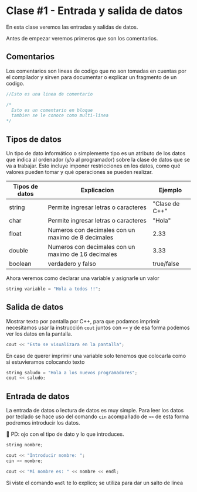 # Clase #1 - Entrada y salida de datos

En esta clase veremos las entradas y salidas de datos.

Antes de empezar veremos primeros que son los comentarios.

## Comentarios
Los comentarios son lineas de codigo que no son tomadas en cuentas por el compilador y sirven para documentar o explicar un fragmento de un codigo.

```cpp
//Esto es una linea de comentario

/*
  Esto es un comentario en bloque 
  tambien se le conoce como multi-línea
*/
```

## Tipos de datos
Un tipo de dato informático o simplemente tipo es un atributo de los datos que indica al ordenador (y/o al programador) sobre la clase de datos que se va a trabajar. Esto incluye imponer restricciones en los datos, como qué valores pueden tomar y qué operaciones se pueden realizar.

| Tipos de datos | Explicacion | Ejemplo |
| ------ | ------ | ------ |
| string | Permite ingresar letras o caracteres | "Clase de C++" |
| char   | Permite ingresar letras o caracteres | "Hola" |
| float  | Numeros con decimales con un maximo de 8 decimales | 2.33 |
| double | Numeros con decimales con un maximo de 16 decimales| 3.33 |
| boolean | verdadero y falso | true/false |

Ahora veremos como declarar una variable y asignarle un valor

```cpp
string variable = "Hola a todos !!";
```

## Salida de datos
Mostrar texto por pantalla por C++, para que podamos imprimir necesitamos usar la instrucción `cout` juntos con `<<` y de esa forma podemos ver los datos en la pantalla.
 
```cpp
cout << "Esto se visualizara en la pantalla";
```

En caso de querer imprimir una variable solo tenemos que colocarla como si estuvieramos colocando texto

```cpp
string saludo = "Hola a los nuevos programadores";
cout << saludo;
```

## Entrada de datos
La entrada de datos o lectura de datos es muy simple. Para leer los datos por teclado se hace uso del comando `cin` acompañado de `>>` de esta forma podremos introducir los datos.

👀 PD: ojo con el tipo de dato y lo que introduces.

```cpp
string nombre;

cout << "Introducir nombre: ";
cin >> nombre;

cout << "Mi nombre es: " << nombre << endl;
```

Si viste el comando `endl` te lo explico; se utiliza para dar un salto de linea


